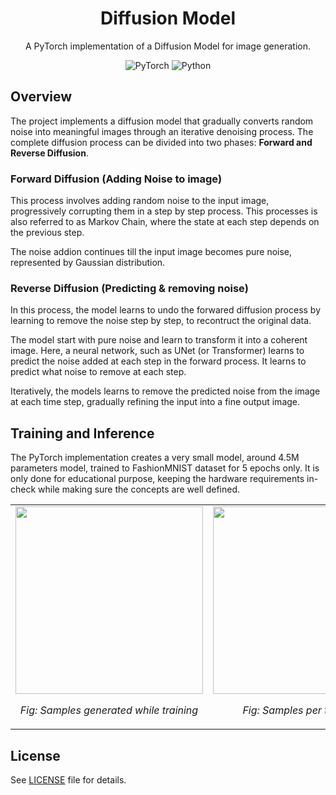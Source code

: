 <div align="center">
  <h1>Diffusion Model</h1>
  <p>A PyTorch implementation of a Diffusion Model for image generation.</p>

![PyTorch](https://img.shields.io/badge/PyTorch-%23EE4C2C.svg?style=flat&logo=PyTorch&logoColor=white) ![Python](https://img.shields.io/badge/Python-blue.svg?style=flat&logo=python&logoColor=white)

</div>

## Overview

The project implements a diffusion model that gradually converts random noise into meaningful images through an iterative denoising process. The complete diffusion process can be divided into two phases: **Forward and Reverse Diffusion**.

### Forward Diffusion (Adding Noise to image)

This process involves adding random noise to the input image, progressively corrupting them in a step by step process. This processes is also referred to as Markov Chain, where the state at each step depends on the previous step.

The noise addion continues till the input image becomes pure noise, represented by Gaussian distribution.

### Reverse Diffusion (Predicting & removing noise)

In this process, the model learns to undo the forwared diffusion process by learning to remove the noise step by step, to recontruct the original data.

The model start with pure noise and learn to transform it into a coherent image. Here, a neural network, such as UNet (or Transformer) learns to predict the noise added at each step in the forward process. It learns to predict what noise to remove at each step.

Iteratively, the models learns to remove the predicted noise from the image at each time step, gradually refining the input into a fine output image.

## Training and Inference

The PyTorch implementation creates a very small model, around 4.5M parameters model, trained to FashionMNIST dataset for 5 epochs only. It is only done for educational purpose, keeping the hardware requirements in-check while making sure the concepts are well defined.

<div align="center">
<table>
  <tr>
    <td align="center">
      <img src="https://github.com/user-attachments/assets/2d2e8b67-0bd3-4d8f-9a36-de7ebe02b3e0" width="300" />
      <p><em>Fig: Samples generated while training</em></p>
    </td>
    <td align="center">
      <img src="https://github.com/user-attachments/assets/79cb5a4b-0a80-4676-8a56-1f18110b9f0d" width="300" />
      <p><em>Fig: Samples per timestep t</em></p>
    </td>
  </tr>
</table>
</div>

## License

See [LICENSE](LICENSE) file for details.
